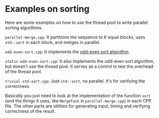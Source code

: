 # Examples on sorting

Here are some examples on how to use the thread pool to write parallel sorting algorithms. 

`parallel-merge.cpp`: It partitions the sequence to $K$ equal blocks, uses `std::sort` in each block, and merges in parallel.

`odd-even-sort.cpp`: It implements the [odd-even sort algorithm](https://en.wikipedia.org/wiki/Odd%E2%80%93even_sort).

`static-odd-even-sort.cpp`: It also implements the odd-even sort algorithm, but doesn't use the thread pool. It serves as a control to test the overhead of the thread pool.

`trivial-std-sort.cpp`: Just `std::sort`, no parallel. It's for verifying the correctness.

Basically you just need to look at the implementation of the function `sort` (and the things it uses, like `MergeTask` in `parallel-merge.cpp`) in each CPP file. The other parts are utilities for generating input, timing and verifying correctness of the result.